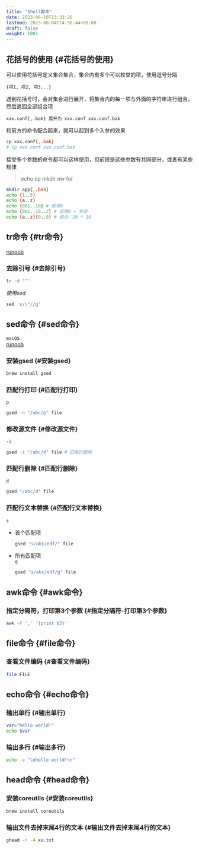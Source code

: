 ```yaml
---
title: "Shell脚本"
date: 2023-06-10T23:33:26
lastmod: 2023-08-04T14:50:44+08:00
draft: false
weight: 1001
---
```


## 花括号的使用 {#花括号的使用}

可以使用花括号定义集合集合，集合内有多个可以枚举的项，使用逗号分隔 <br/>

```text
{项1, 项2, 项3...}
```

遇到花括号时，会对集合进行展开，将集合内的每一项与外面的字符串进行组合，然后返回全部组合项 <br/>

```text
xxx.conf{,.bak} 展开为 xxx.conf xxx.conf.bak
```

和前方的命令配合起来，就可以起到多个入参的效果 <br/>

```bash
cp xxx.conf{,.bak}
# cp xxx.conf xxx.conf.bak
```

接受多个参数的命令都可以这样使用，但前提是这些参数有共同部分，或者有某些规律 <br/>

> echo cp mkdir mv for <br/>

```bash
mkdir app{,.bak}
echo {1..5}
echo {a..z}
echo {001..10} # 前导0
echo {001..10..2} # 前导0 + 步进
echo {a..z}{0..9} # 组合：26 * 10 
```


## tr命令 {#tr命令}

[runoob](https://www.runoob.com/linux/linux-comm-tr.html) <br/>


### 去除引号 {#去除引号}

```bash
tr -d '"'
```

_使用sed_ <br/>

```bash
sed 's/\"//g'
```


## sed命令 {#sed命令}

`macOS` <br/>
[runoob](https://www.runoob.com/linux/linux-comm-sed.html)    <br/>


### 安装gsed {#安装gsed}

```bash
brew install gsed
```


### 匹配行打印 {#匹配行打印}

`p` <br/>

```bash
gsed -n "/abc/p" file
```


### 修改源文件 {#修改源文件}

`-i` <br/>

```bash
gsed -i "/abc/d" file # 匹配行删除      
```


### 匹配行删除 {#匹配行删除}

`d` <br/>

```bash
gsed "/abc/d" file
```


### 匹配行文本替换 {#匹配行文本替换}

`s` <br/>

-   首个匹配项 <br/>
    ```bash
    gsed "s/abc/edf/" file
    ```
-   所有匹配项 <br/>
    `g` <br/>
    ```bash
    gsed "s/abc/edf/g" file
    ```


## awk命令 {#awk命令}


### 指定分隔符，打印第3个参数 {#指定分隔符-打印第3个参数}

```bash
awk -F ',' '{print $3}'
```


## file命令 {#file命令}


### 查看文件编码 {#查看文件编码}

```bash
file FILE
```


## echo命令 {#echo命令}


### 输出单行 {#输出单行}

```bash
var="hello world!"
echo $var
```


### 输出多行 {#输出多行}

```bash
echo -e "\nhello world!\n"
```


## head命令 {#head命令}


### 安装coreutils {#安装coreutils}

```bash
brew install coreutils
```


### 输出文件去掉末尾4行的文本 {#输出文件去掉末尾4行的文本}

```bash
ghead -n -4 xx.txt
```

